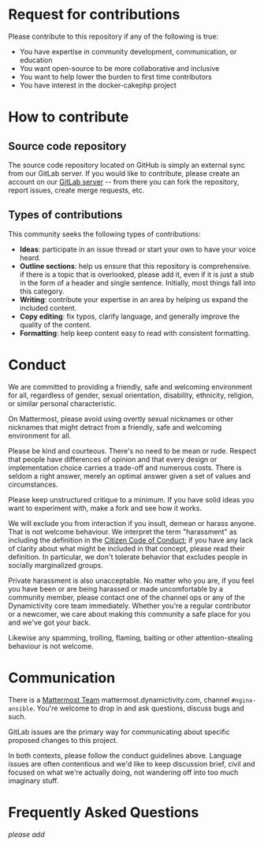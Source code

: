# Request for contributions

Please contribute to this repository if any of the following is true:
- You have expertise in community development, communication, or education
- You want open-source to be more collaborative and inclusive
- You want to help lower the burden to first time contributors
- You have interest in the docker-cakephp project

# How to contribute

## Source code repository

The source code repository located on GitHub is simply an external sync from our
GitLab server. If you would like to contribute, please create an account on our
[GitLab server](http://gitlab.dynamictivity.com/ansible/nginx-ansible) -- from
there you can fork the repository, report issues, create merge requests, etc.

## Types of contributions
This community seeks the following types of contributions:

- **Ideas**: participate in an issue thread or start your own to have your voice
heard.
- **Outline sections**: help us ensure that this repository is comprehensive. if
there is a topic that is overlooked, please add it, even if it is just a stub
in the form of a header and single sentence. Initially, most things fall into
this category.
- **Writing**: contribute your expertise in an area by helping us expand the included
content.
- **Copy editing**: fix typos, clarify language, and generally improve the quality
of the content.
- **Formatting**: help keep content easy to read with consistent formatting.

# Conduct

We are committed to providing a friendly, safe and welcoming environment for
all, regardless of gender, sexual orientation, disability, ethnicity, religion,
or similar personal characteristic.

On Mattermost, please avoid using overtly sexual nicknames or other nicknames that
might detract from a friendly, safe and welcoming environment for all.

Please be kind and courteous. There's no need to be mean or rude.
Respect that people have differences of opinion and that every design or
implementation choice carries a trade-off and numerous costs. There is seldom
a right answer, merely an optimal answer given a set of values and
circumstances.

Please keep unstructured critique to a minimum. If you have solid ideas you
want to experiment with, make a fork and see how it works.

We will exclude you from interaction if you insult, demean or harass anyone.
That is not welcome behaviour. We interpret the term "harassment" as
including the definition in the
[Citizen Code of Conduct](http://citizencodeofconduct.org/);
if you have any lack of clarity about what might be included in that concept,
please read their definition. In particular, we don't tolerate behavior that
excludes people in socially marginalized groups.

Private harassment is also unacceptable. No matter who you are, if you feel
you have been or are being harassed or made uncomfortable by a community
member, please contact one of the channel ops or any of the Dynamictivity core team
immediately. Whether you're a regular contributor or a newcomer, we care about
making this community a safe place for you and we've got your back.

Likewise any spamming, trolling, flaming, baiting or other attention-stealing
behaviour is not welcome.

# Communication

There is a [Mattermost Team](http://mattermost.dynamictivity.com/signup_user_complete/?id=pjksr6h977n4zxxyto3ojp8twa) mattermost.dynamictivity.com, channel `#nginx-ansible`. You're
welcome to drop in and ask questions, discuss bugs and such.

GitLab issues are the primary way for communicating about specific proposed
changes to this project.

In both contexts, please follow the conduct guidelines above. Language issues
are often contentious and we'd like to keep discussion brief, civil and focused
on what we're actually doing, not wandering off into too much imaginary stuff.

# Frequently Asked Questions

*please add*
